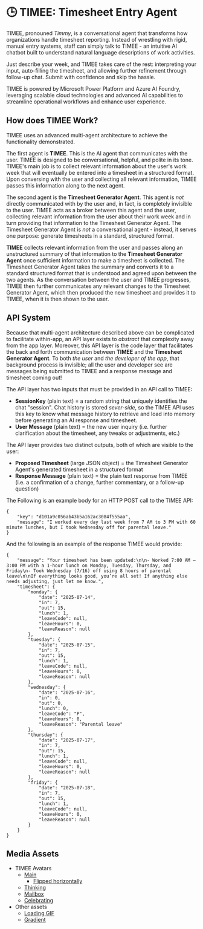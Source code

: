 # 🕒 TIMEE: **Time**sheet **E**ntry Agent
TIMEE, pronouned *Timmy*, is a conversational agent that transforms how organizations handle timesheet reporting. Instead of wrestling with rigid, manual entry systems, staff can simply talk to TIMEE - an intuitive AI chatbot built to understand natural language descriptions of work activities.

Just describe your week, and TIMEE takes care of the rest: interpreting your input, auto-filling the timesheet, and allowing further refinement through follow-up chat. Submit with confidence and skip the hassle.

TIMEE is powered by Microsoft Power Platform and Azure AI Foundry, leveraging scalable cloud technologies and advanced AI capabilities to streamline operational workflows and enhance user experience.

## How does TIMEE Work?
TIMEE uses an advanced multi-agent architecture to achieve the functionality demonstrated. 

The first agent is **TIMEE**. This is the AI agent that communicates with the user. TIMEE is designed to be conversational, helpful, and polite in its tone. TIMEE's main job is to collect relevant information about the user's work week that will eventually be entered into a timesheet in a structured format. Upon conversing with the user and collecting all relevant information, TIMEE passes this information along to the next agent.

The second agent is the **Timesheet Generator Agent**. This agent is *not* directly communicated with by the user and, in fact, is completely invisible to the user. TIMEE acts as a broker between this agent and the user, collecting relevant information from the user about their work week and in turn providing that information to the Timesheet Generator Agent. The Timesheet Generator Agent is *not* a conversational agent - instead, it serves one purpose: generate timesheets in a standard, structured format.

**TIMEE** collects relevant information from the user and passes along an unstructured summary of that information to the **Timesheet Generator Agent** once sufficient information to make a timesheet is collected.  The Timesheet Generator Agent takes the summary and converts it to a standard structured format that is understood and agreed upon between the two agents. As the conversation between the user and TIMEE progresses, TIMEE then further communicates any relevant changes to the Timesheet Generator Agent, which then produced the new timesheet and provides it to TIMEE, when it is then shown to the user.

## API System
Because that multi-agent architecture described above can be complicated to facilitate within-app, an API layer exists to *abstract* that complexity away from the app layer. Moreover, this API layer is the code layer that facilitates the back and forth communication between **TIMEE** and the **Timesheet Generator Agent**. To both *the user* and *the developer of the app*, that background process is invisible; all the user and developer see are messages being submitted to TIMEE and a response message and timesheet coming out!

The API layer has two inputs that must be provided in an API call to TIMEE:
- **SessionKey** (plain text) = a random string that uniquely identifies the chat "session". Chat history is stored *sever-side*, so the TIMEE API uses this key to know what message history to retrieve and load into memory before generating an AI response and timesheet.
- **User Message** (plain text) = the new user inquiry (i.e. further clarification about the timesheet, any tweaks or adjustments, etc.)

The API layer provides two distinct outputs, both of which are visible to the user:
- **Proposed Timesheet** (large JSON object) = the Timesheet Generator Agent's generated timesheet in a structured format
- **Response Message** (plain text) = the plain text response from TIMEE (i.e. a confirmation of a change, further commentary, or a follow-up question)

The Following is an example body for an HTTP POST call to the TIMEE API:
```
{
    "key": "d101a9c056ab43b5a162ac3084f555aa",
    "message": "I worked every day last week from 7 AM to 3 PM with 60 minute lunches, but I took Wednesday off for parental leave."
}
```

And the following is an example of the response TIMEE would provide:
```
{
    "message": "Your timesheet has been updated:\n\n- Worked 7:00 AM – 3:00 PM with a 1-hour lunch on Monday, Tuesday, Thursday, and Friday\n- Took Wednesday (7/16) off using 8 hours of parental leave\n\nIf everything looks good, you’re all set! If anything else needs adjusting, just let me know.",
    "timesheet": {
        "monday": {
            "date": "2025-07-14",
            "in": 7,
            "out": 15,
            "lunch": 1,
            "leaveCode": null,
            "leaveHours": 0,
            "leaveReason": null
        },
        "tuesday": {
            "date": "2025-07-15",
            "in": 7,
            "out": 15,
            "lunch": 1,
            "leaveCode": null,
            "leaveHours": 0,
            "leaveReason": null
        },
        "wednesday": {
            "date": "2025-07-16",
            "in": 0,
            "out": 0,
            "lunch": 0,
            "leaveCode": "P",
            "leaveHours": 8,
            "leaveReason": "Parental leave"
        },
        "thursday": {
            "date": "2025-07-17",
            "in": 7,
            "out": 15,
            "lunch": 1,
            "leaveCode": null,
            "leaveHours": 0,
            "leaveReason": null
        },
        "friday": {
            "date": "2025-07-18",
            "in": 7,
            "out": 15,
            "lunch": 1,
            "leaveCode": null,
            "leaveHours": 0,
            "leaveReason": null
        }
    }
}
```

## Media Assets
- TIMEE Avatars
  - [Main](https://i.imgur.com/kVoZQlJ.png)
    - [Flipped horizontally](https://i.imgur.com/Db1RQUy.png)
  - [Thinking](https://i.imgur.com/QTOdNxJ.png)
  - [Mailbox](https://i.imgur.com/T1rFNN3.png)
  - [Celebrating](https://i.imgur.com/0adH6TQ.png)
- Other assets
  - [Loading GIF](https://i.imgur.com/DCePhoO.gif)
  - [Gradient](https://i.imgur.com/dUNT54U.jpeg)